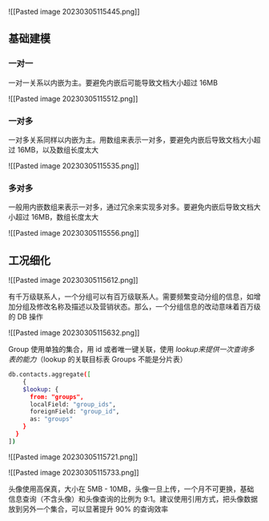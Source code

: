 ![[Pasted image 20230305115445.png]]

## 基础建模

### 一对一

一对一关系以内嵌为主。要避免内嵌后可能导致文档大小超过 16MB

![[Pasted image 20230305115512.png]]

### 一对多

一对多关系同样以内嵌为主。用数组来表示一对多，要避免内嵌后导致文档大小超过 16MB，以及数组长度太大

![[Pasted image 20230305115535.png]]

### 多对多

一般用内嵌数组来表示一对多，通过冗余来实现多对多。要避免内嵌后导致文档大小超过 16MB，数组长度太大

![[Pasted image 20230305115556.png]]

## 工况细化

![[Pasted image 20230305115612.png]]

有千万级联系人，一个分组可以有百万级联系人。需要频繁变动分组的信息，如增加分组及修改名称及描述以及营销状态。那么，一个分组信息的改动意味着百万级的 DB 操作

![[Pasted image 20230305115632.png]]

Group 使用单独的集合，用 id 或者唯一键关联，使用 $lookup 来提供一次查询多表的能力（$lookup 的关联目标表 Groups 不能是分片表）

```bash
db.contacts.aggregate([
	{
  	$lookup: {
      from: "groups",
      localField: "group_ids",
      foreignField: "group_id",
      as: "groups"
    }
  }
])
```

![[Pasted image 20230305115721.png]]

![[Pasted image 20230305115733.png]]

头像使用高保真，大小在 5MB - 10MB，头像一旦上传，一个月不可更换，基础信息查询（不含头像）和头像查询的比例为 9:1。建议使用引用方式，把头像数据放到另外一个集合，可以显著提升 90% 的查询效率
